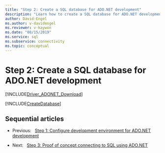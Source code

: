 ```yaml
---
title: "Step 2: Create a SQL database for ADO.NET development"
description: "Learn how to create a SQL database for ADO.NET development using Microsoft.Data.SqlClient."
author: David-Engel
ms.author: v-davidengel
ms.reviewer: v-kaywon
ms.date: "08/15/2019"
ms.service: sql
ms.subservice: connectivity
ms.topic: conceptual
---
```

# Step 2: Create a SQL database for ADO.NET development

[!INCLUDE[Driver_ADONET_Download](../../includes/driver_adonet_download.md)]

[!INCLUDE[CreateDatabase](../../includes/createdatabase.md)]

## Sequential articles

- Previous:&nbsp;&nbsp;&nbsp;[Step 1: Configure development environment for ADO.NET development](step-1-configure-development-environment-ado-net-development.md)

- Next:&nbsp;&nbsp;&nbsp;[Step 3: Proof of concept connecting to SQL using ADO.NET](step-3-connect-sql-ado-net.md)  
